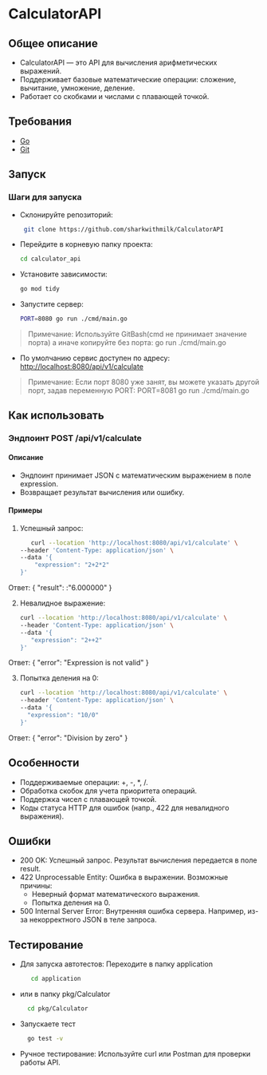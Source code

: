 # CalculatorAPI

## Общее описание

- CalculatorAPI — это API для вычисления арифметических выражений.
- Поддерживает базовые математические операции: сложение, вычитание, умножение, деление.
- Работает со скобками и числами с плавающей точкой.
## Требования
- [Go](https://go.dev/)
- [Git](https://git-scm.com/)
## Запуск

### Шаги для запуска
- Склонируйте репозиторий:
   ```bash
    git clone https://github.com/sharkwithmilk/CalculatorAPI
  
- Перейдите в корневую папку проекта:
    ```bash
    cd calculator_api

- Установите зависимости:
    ```bash
    go mod tidy
  
- Запустите сервер:
    ```bash
    PORT=8080 go run ./cmd/main.go
> Примечание: Используйте GitBash(cmd не принимает значение порта) а иначе копируйте без порта: go run ./cmd/main.go
- По умолчанию сервис доступен по адресу: [http://localhost:8080/api/v1/calculate](http://localhost:8080/api/v1/calculate)
   
> Примечание: Если порт 8080 уже занят, вы можете указать другой порт, задав переменную PORT:
> PORT=8081 go run ./cmd/main.go
        

## Как использовать

### Эндпоинт POST /api/v1/calculate

#### Описание

- Эндпоинт принимает JSON с математическим выражением в поле expression.
- Возвращает результат вычисления или ошибку.

#### Примеры

1. Успешный запрос:
   ```bash
      curl --location 'http://localhost:8080/api/v1/calculate' \
   --header 'Content-Type: application/json' \
   --data '{
       "expression": "2+2*2"
   }'
   
Ответ:
      {
       "result": :"6.000000"
   }
   

2. Невалидное выражение:
    ```bash
   curl --location 'http://localhost:8080/api/v1/calculate' \
   --header 'Content-Type: application/json' \
   --data '{
       "expression": "2++2"
   }'
   
Ответ:
      {
       "error": "Expression is not valid"
   }
   

3. Попытка деления на 0:
   ```bash
   curl --location 'http://localhost:8080/api/v1/calculate' \
   --header 'Content-Type: application/json' \
   --data '{
     "expression": "10/0"
   }'

Ответ:
      {
       "error": "Division by zero"
   }
   

## Особенности

- Поддерживаемые операции: +, -, *, /.
- Обработка скобок для учета приоритета операций.
- Поддержка чисел с плавающей точкой.
- Коды статуса HTTP для ошибок (напр., 422 для невалидного выражения).

## Ошибки

- 200 OK: Успешный запрос. Результат вычисления передается в поле result.
- 422 Unprocessable Entity: Ошибка в выражении. Возможные причины:
  - Неверный формат математического выражения.
  - Попытка деления на 0.
- 500 Internal Server Error: Внутренняя ошибка сервера. Например, из-за некорректного JSON в теле запроса.

## Тестирование

- Для запуска автотестов:
  Переходите в папку application
  ```bash
     cd application
- или в папку pkg/Calculator
   ```bash
     cd pkg/Calculator
- Запускаете тест
  ```bash
    go test -v
  
- Ручное тестирование:
  Используйте curl или Postman для проверки работы API.
